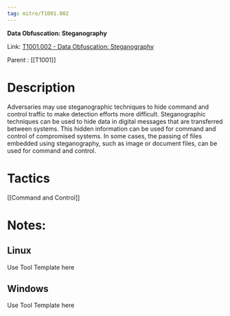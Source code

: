 ```yaml
---
tag: mitre/T1001.002
---
```


**Data Obfuscation: Steganography**

Link: [T1001.002 - Data Obfuscation: Steganography](https://attack.mitre.org/techniques/T1001/002)

Parent : [[T1001]]


# Description

Adversaries may use steganographic techniques to hide command and control traffic to make detection efforts more difficult. Steganographic techniques can be used to hide data in digital messages that are transferred between systems. This hidden information can be used for command and control of compromised systems. In some cases, the passing of files embedded using steganography, such as image or document files, can be used for command and control. 

# Tactics


[[Command and Control]]


# Notes:

## Linux

Use Tool Template here

## Windows

Use Tool Template here